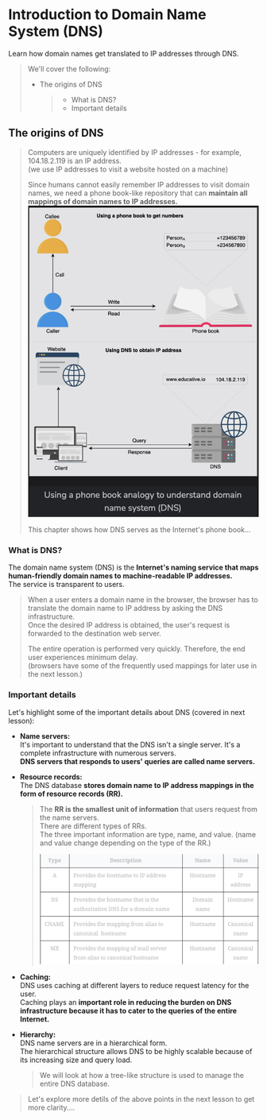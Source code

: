 # Introduction to Domain Name System (DNS)

Learn how domain names get translated to IP addresses through DNS.

> We'll cover the following:
>
> - The origins of DNS
>   > - What is DNS?
>   > - Important details

## The origins of DNS

> Computers are uniquely identified by IP addresses - for example, 104.18.2.119 is an IP address.  
>  (we use IP addresses to visit a website hosted on a machine)
>
> Since humans cannot easily remember IP addresses to visit domain names, we need a phone book-like repository that can **maintain all mappings of domain names to IP addresses.**  
>  ![using a phone analogy to understand domain name system](./images/1-1-phone-book-analogy.png)
>
> This chapter shows how DNS serves as the Internet's phone book...

### What is DNS?

The domain name system (DNS) is the **Internet's naming service that maps human-friendly domain names to machine-readable IP addresses.**  
 The service is transparent to users.

> When a user enters a domain name in the browser, the browser has to translate the domain name to IP address by asking the DNS infrastructure.  
>  Once the desired IP address is obtained, the user's request is forwarded to the destination web server.
>
> The entire operation is performed very quickly. Therefore, the end user experiences minimum delay.  
> (browsers have some of the frequently used mappings for later use in the next lesson.)

### Important details

Let's highlight some of the important details about DNS (covered in next lesson):

- **Name servers:**  
   It's important to understand that the DNS isn't a single server. It's a complete infrastructure with numerous servers.  
   **DNS servers that responds to users' queries are called name servers.**
- **Resource records:**  
   The DNS database **stores domain name to IP address mappings in the form of resource records (RR).**

  > The **RR is the smallest unit of information** that users request from the name servers.  
  > There are different types of RRs.  
  >  The three important information are type, name, and value. (name and value change depending on the type of the RR.)
  >
  > ![common types of Resource Records](./images/1-2-types-of-resource-records.png)

- **Caching:**  
   DNS uses caching at different layers to reduce request latency for the user.  
   Caching plays an **important role in reducing the burden on DNS infrastructure because it has to cater to the queries of the entire Internet.**
- **Hierarchy:**  
   DNS name servers are in a hierarchical form.  
   The hierarchical structure allows DNS to be highly scalable because of its increasing size and query load.
  > We will look at how a tree-like structure is used to manage the entire DNS database.

> Let's explore more detils of the above points in the next lesson to get more clarity....
